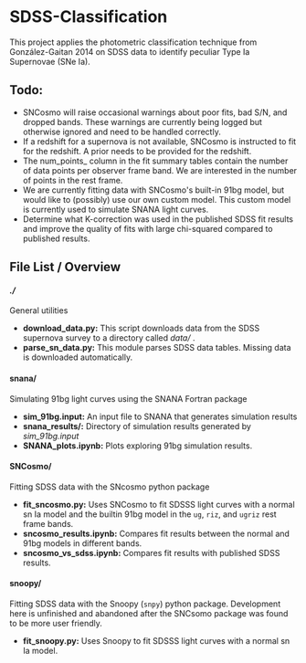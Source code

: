 # SDSS-Classification

This project applies the photometric classification technique from González-Gaitan 
2014 on SDSS data to identify peculiar Type Ia Supernovae (SNe Ia).

## Todo:
- SNCosmo will raise occasional warnings about poor fits, bad S/N, and dropped bands. These warnings are currently being logged but otherwise ignored and need to be handled correctly.
- If a redshift for a supernova is not available, SNCosmo is instructed to fit for the redshift. A prior needs to be provided for the redshift.
- The num_points_<band> column in the fit summary tables contain the number of data points per observer frame band. We are interested in the number of points in the rest frame.
- We are currently fitting data with SNCosmo's built-in 91bg model, but would like to (possibly) use our own custom model. This custom model is currently used to simulate SNANA light curves.
- Determine what K-correction was used in the published SDSS fit results and improve the quality of fits with large chi-squared compared to published results.


## File List / Overview

#### *./* 

General utilities

 - **download_data.py:** This script downloads data from the SDSS supernova survey to a directory called *data/* .
 - **parse_sn_data.py:** This module parses SDSS data tables. Missing data is downloaded automatically.



#### snana/ 

Simulating 91bg light curves using the SNANA Fortran package

- **sim_91bg.input:** An input file to SNANA that generates simulation results
- **snana_results/:** Directory of simulation results generated by *sim_91bg.input*
- **SNANA_plots.ipynb:** Plots exploring 91bg simulation results.



#### SNCosmo/

Fitting SDSS data with the SNcosmo python package

- **fit_sncosmo.py:** Uses SNCosmo to fit SDSSS light curves with a normal sn Ia model and the builtin 91bg model in the `ug`, `riz`, and `ugriz` rest frame bands.
- **sncosmo_results.ipynb:** Compares fit results between the normal and 91bg models in different bands.
- **sncosmo_vs_sdss.ipynb:** Compares fit results with published SDSS results.



#### snoopy/

Fitting SDSS data with the Snoopy (`snpy`) python package. Development here is unfinished and abandoned after the SNCsomo package was found to be more user friendly.

- **fit_snoopy.py:** Uses Snoopy to fit SDSSS light curves with a normal sn Ia model.